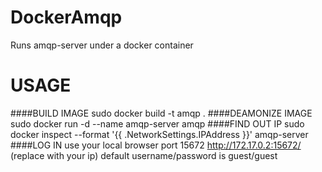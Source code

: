 DockerAmqp
=============

Runs amqp-server under a docker container

USAGE
=============

####BUILD IMAGE
sudo docker build -t amqp .
####DEAMONIZE IMAGE
sudo docker run -d --name amqp-server amqp
####FIND OUT IP
sudo docker inspect --format '{{ .NetworkSettings.IPAddress }}' amqp-server
####LOG IN
use your local browser port 15672
http://172.17.0.2:15672/ (replace with your ip)
default username/password is guest/guest

